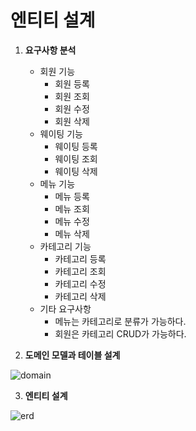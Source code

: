 # 엔티티 설계

1. **요구사항 분석**
    - 회원 기능
        - 회원 등록
        - 회원 조회
        - 회원 수정
        - 회원 삭제
    - 웨이팅 기능
        - 웨이팅 등록
        - 웨이팅 조회
        - 웨이팅 삭제
    - 메뉴 기능
        - 메뉴 등록
        - 메뉴 조회
        - 메뉴 수정
        - 메뉴 삭제
    - 카테고리 기능
        - 카테고리 등록
        - 카테고리 조회
        - 카테고리 수정
        - 카테고리 삭제
    - 기타 요구사항
        - 메뉴는 카테고리로 분류가 가능하다.
        - 회원은 카테고리 CRUD가 가능하다.

2. **도메인 모델과 테이블 설계**

![domain](https://user-images.githubusercontent.com/95131477/224531181-5169861d-837f-4813-838f-bc8d93551603.png)

3. **엔티티 설계**

![erd](https://user-images.githubusercontent.com/95131477/224531177-9dae47ad-88f0-40c0-83ee-033049379df6.png)

   
